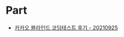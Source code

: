# Part
- [카카오 블라인드 코딩테스트 후기 - 20210925](https://simonjisu.github.io/others/2021/09/25/kakaocoding.html)
